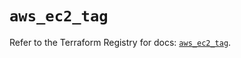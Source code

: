 # `aws_ec2_tag`

Refer to the Terraform Registry for docs: [`aws_ec2_tag`](https://registry.terraform.io/providers/hashicorp/aws/6.11.0/docs/resources/ec2_tag).
